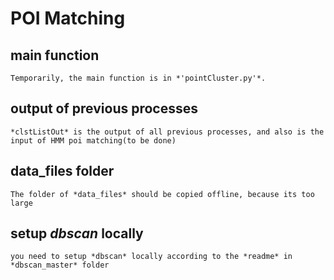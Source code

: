# POI Matching

## main function
	Temporarily, the main function is in *'pointCluster.py'*.
	
## output of previous processes
	*clstListOut* is the output of all previous processes, and also is the input of HMM poi matching(to be done)
	
## data_files folder
	The folder of *data_files* should be copied offline, because its too large
	
## setup *dbscan* locally
	you need to setup *dbscan* locally according to the *readme* in *dbscan_master* folder